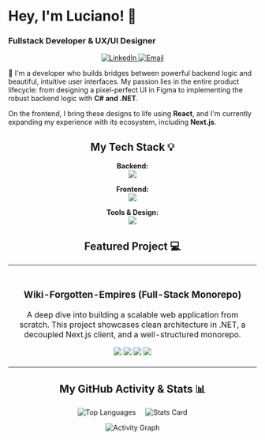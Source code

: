 
# Hey, I'm Luciano! 👋
### Fullstack Developer & UX/UI Designer

<p align="center">
  <a href="https://www.linkedin.com/in/luciano-melo-claps/">
    <img alt="LinkedIn" src="https://img.shields.io/badge/LinkedIn-Luciano_Melo_Claps-blue?style=for-the-badge&logo=linkedin">
  </a>
  <a href="mailto:meloclapsluciano@gmail.com">
    <img alt="Email" src="https://img.shields.io/badge/Email-Contact_Me-red?style=for-the-badge&logo=gmail">
  </a>
</p>

🚀 I'm a developer who builds bridges between powerful backend logic and beautiful, intuitive user interfaces. My passion lies in the entire product lifecycle: from designing a pixel-perfect UI in Figma to implementing the robust backend logic with **C# and .NET**.

On the frontend, I bring these designs to life using **React**, and I'm currently expanding my experience with its ecosystem, including **Next.js**.



<h2 align="center">My Tech Stack 💡</h2>

<div align="center">

**Backend:**  
<a href="https://skillicons.dev">
  <img src="https://skillicons.dev/icons?i=cs,dotnet,mysql,sqlite" />
</a>

**Frontend:**  
<a href="https://skillicons.dev">
  <img src="https://skillicons.dev/icons?i=react,nextjs,js,html,css,redux" />
</a>

**Tools & Design:**  
<a href="https://skillicons.dev">
  <img src="https://skillicons.dev/icons?i=git,github,figma,scss,bootstrap,tailwindcss,materialui" />
</a>

</div>

<h2 align="center">Featured Project 💻</h2>

<table width="100%" align="center">
<tr>
<td align="center">
  <a href="https://github.com/luciano-meloclaps/Wiki-Forgotten-Empires">
    <!-- 
      ¡IMPORTANTE! Reemplaza esta imagen con una captura de pantalla atractiva de tu proyecto.
      Puedes subir la imagen al propio repositorio y enlazarla.
    -->
   <!--   <img src="https://via.placeholder.com/800x400.png?text=Wiki-Forgotten-Empires+Project+Screenshot" alt="Wiki-Forgotten-Empires" />  -->
  </a>
  <br />
  <h3>Wiki-Forgotten-Empires (Full-Stack Monorepo)</h3>
  <p>A deep dive into building a scalable web application from scratch. This project showcases clean architecture in .NET, a decoupled Next.js client, and a well-structured monorepo.</p>
  <p>
    <img src="https://img.shields.io/badge/.NET-5C2D91?style=for-the-badge&logo=dotnet&logoColor=white" />
    <img src="https://img.shields.io/badge/Next.js-000000?style=for-the-badge&logo=nextdotjs&logoColor=white" />
    <img src="https://img.shields.io/badge/SQLite-003B57?style=for-the-badge&logo=sqlite&logoColor=white" />
    <img src="https://img.shields.io/badge/React-20232A?style=for-the-badge&logo=react&logoColor=61DAFB" />
  </p>
</td>
</tr>
</table>

<!-- 📊 GitHub Stats Section 📊 -->
<h2 align="center">My GitHub Activity & Stats 📊</h2>

<p align="center">
  <img src="https://github-readme-stats.vercel.app/api/top-langs?username=luciano-meloclaps&show_icons=true&locale=en&layout=compact&theme=tokyonight" alt="Top Languages" />
  &nbsp;&nbsp;&nbsp;
  <img src="https://github-readme-stats.vercel.app/api?username=luciano-meloclaps&show_icons=true&theme=radical" alt="Stats Card" />
</p>

<p align="center">
  <img src="https://github-readme-activity-graph.vercel.app/graph?username=luciano-meloclaps&theme=react" alt="Activity Graph" />
</p>
